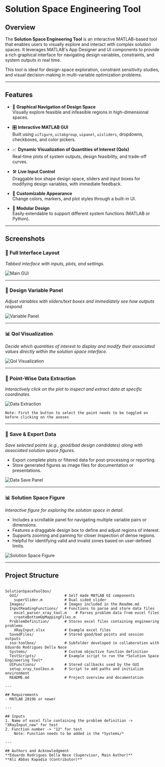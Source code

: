 # Solution Space Engineering Tool

## Overview
The **Solution Space Engineering Tool** is an interactive MATLAB-based tool that enables users to visually explore and interact with complex solution spaces. It leverages MATLAB's App Designer and UI components to provide a rich graphical interface for navigating design variables, constraints, and system outputs in real time.

This tool is ideal for design-space exploration, constraint sensitivity studies, and visual decision-making in multi-variable optimization problems.

---

## Features

- 🧭 **Graphical Navigation of Design Space**  
  Visually explore feasible and infeasible regions in high-dimensional spaces.

- 🎛️ **Interactive MATLAB GUI**  
  Built using `uifigure`, `uitabgroup`, `uipanel`, `uisliders`, dropdowns, checkboxes, and color pickers.

- 📈 **Dynamic Visualization of Quantities of Interest (QoIs)**  
  Real-time plots of system outputs, design feasibility, and trade-off curves.

- 🛠️ **Live Input Control**  
  Draggable box shape design space, sliders and input boxes for modifying design variables, with immediate feedback.

- 🌈 **Customizable Appearance**  
  Change colors, markers, and plot styles through a built-in UI.

- 🔄 **Modular Design**  
  Easily extendable to support different system functions (MATLAB or Python).

---

## Screenshots

### 🎯 Full Interface Layout  
*Tabbed interface with inputs, plots, and settings.*

![Main GUI](Images/MainFigure.JPG)

---

### 🔧 Design Variable Panel  
*Adjust variables with sliders/text boxes and immediately see how outputs respond.*

![Variable Panel](Images/DVPanel.JPG)

---

### 📊 QoI Visualization  
*Decide which quantities of interest to display and modify their associated values directly within the solution space interface.*

![QoI Visualization](Images/QOIPanel.JPG)

---

### 📍 Point-Wise Data Extraction
*Interactively click on the plot to inspect and extract data at specific coordinates.*

![Data Extraction](Images/SelectionPanel.JPG)

	Note: First the button to select the point needs to be toggled on before clicking on the axeses

---

### 💾 Save & Export Data
*Save selected points (e.g., good/bad design candidates) along with associated solution space figures.*
- Export complete plots or filtered data for post-processing or reporting.
- Store generated figures as image files for documentation or presentations.

![Data Save Panel](Images/PostPanel.JPG)

---

### 📊 Solution Space Figure
*Interactive figure for exploring the solution space in detail.*
- Includes a scrollable panel for navigating multiple variable pairs or dimensions.
- Features a draggable design box to define and adjust regions of interest.
- Supports zooming and panning for closer inspection of dense regions.
- Helpful for identifying valid and invalid zones based on user-defined limits.

![Solution Space Figure](Images/SolutionSpace.JPG)

---

## Project Structure
```plaintext

SolutionSpaceToolbox/
  GUI/                     # Self made MATLAB UI components
    superSlider.m          # Dual sided slider
  Images/                  # Images included in the Readme.md
  InputReadingFunctions/   # Functions to parse and store data files
    excel_parser_xray_tool.m    # Parses problem data from excel files
    createBottomUpMappingFiles.m 
  ProblemDefinition/       # Stores excel files containing engineering problems
    XRayInput.xlsx         # Example excel files
  SavedFiles/              # Stored good/bad points and session outputs
  sso-toolbox/             # Subfolder developed in collaboration with Eduardo Rodrigues Della Noce
  Systems/                 # Custom objective function definition 
  TestScripts/             # Example script to run the *Solution Space Engineering Tool*
  UIFunctions/             # Stored callbacks used by the GUI
  setup_xray_toolbox.m     # Script to add paths and initialize environment
  README.md                # Project overview and documentation

---

## Requirements
- MATLAB 2019b or newer

---

## Inputs
1. Name of excel file containing the problem definition -> "XRayInput_new" for test
2. Function number -> "12" for test
	Note: Function needs to be added in the *Systems/*

---

## Authors and Acknowledgment
**Eduardo Rodrigues Della Noce (Supervisor, Main Author)**
**Ali Abbas Kapadia (Contributor)**
